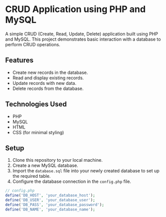 # CRUD Application using PHP and MySQL

A simple CRUD (Create, Read, Update, Delete) application built using PHP and MySQL. This project demonstrates basic interaction with a database to perform CRUD operations.

## Features

- Create new records in the database.
- Read and display existing records.
- Update records with new data.
- Delete records from the database.

## Technologies Used

- PHP
- MySQL
- HTML
- CSS (for minimal styling)

## Setup

1. Clone this repository to your local machine.
2. Create a new MySQL database.
3. Import the `database.sql` file into your newly created database to set up the required table.
4. Configure the database connection in the `config.php` file.

```php
// config.php
define('DB_HOST', 'your_database_host');
define('DB_USER', 'your_database_user');
define('DB_PASS', 'your_database_password');
define('DB_NAME', 'your_database_name');
